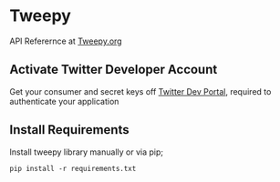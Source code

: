 # Tweepy
API Referernce at [Tweepy.org](http://docs.tweepy.org/en/v3.5.0/api.html)

## Activate Twitter Developer Account

Get your consumer and secret keys off [Twitter Dev Portal](http://dev.twitter.com),
required to authenticate your application

## Install Requirements
Install tweepy library manually or via pip;

`pip install -r requirements.txt`